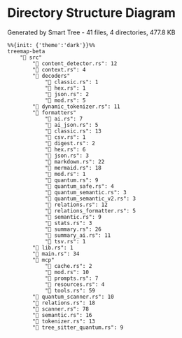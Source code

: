 # Directory Structure Diagram

Generated by Smart Tree - 41 files, 4 directories, 477.8 KB

```mermaid
%%{init: {'theme':'dark'}}%%
treemap-beta
    "📁 src"
        "🦀 content_detector.rs": 12
        "🦀 context.rs": 4
        "📁 decoders"
            "🦀 classic.rs": 1
            "🦀 hex.rs": 1
            "🦀 json.rs": 2
            "🦀 mod.rs": 5
        "🦀 dynamic_tokenizer.rs": 11
        "📁 formatters"
            "🦀 ai.rs": 7
            "🦀 ai_json.rs": 5
            "🦀 classic.rs": 13
            "🦀 csv.rs": 1
            "🦀 digest.rs": 2
            "🦀 hex.rs": 6
            "🦀 json.rs": 3
            "🦀 markdown.rs": 22
            "🦀 mermaid.rs": 18
            "🦀 mod.rs": 1
            "🦀 quantum.rs": 9
            "🦀 quantum_safe.rs": 4
            "🦀 quantum_semantic.rs": 3
            "🦀 quantum_semantic_v2.rs": 3
            "🦀 relations.rs": 12
            "🦀 relations_formatter.rs": 5
            "🦀 semantic.rs": 9
            "🦀 stats.rs": 3
            "🦀 summary.rs": 26
            "🦀 summary_ai.rs": 11
            "🦀 tsv.rs": 1
        "🦀 lib.rs": 1
        "🦀 main.rs": 34
        "📁 mcp"
            "🦀 cache.rs": 2
            "🦀 mod.rs": 10
            "🦀 prompts.rs": 7
            "🦀 resources.rs": 4
            "🦀 tools.rs": 59
        "🦀 quantum_scanner.rs": 10
        "🦀 relations.rs": 18
        "🦀 scanner.rs": 78
        "🦀 semantic.rs": 16
        "🦀 tokenizer.rs": 13
        "🦀 tree_sitter_quantum.rs": 9
```

<!-- Copy the mermaid code block above into your markdown file -->
<!-- GitHub, GitLab, and many other platforms will render it automatically! -->
